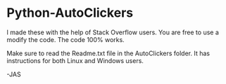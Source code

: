 # Python-AutoClickers

I made these with the help of Stack Overflow users. You are free to use a modify the code. The code 100% works. 

Make sure to read the Readme.txt file in the AutoClickers folder. It has instructions for both Linux and Windows users. 

-JAS
